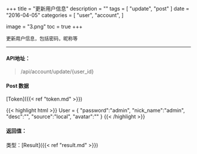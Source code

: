 +++
title = "更新用户信息"
description = ""
tags = [
    "update",
    "post"
]
date = "2016-04-05"
categories = [
    "user",
    "account",
]

image = "3.png"
toc = true
+++

<font size=2>更新用户信息，包括密码，昵称等</font>
***

#### API地址：

> /api/account/update/{user_id}


#### Post 数据

[Token]({{< ref "token.md" >}})

{{< highlight html >}}
User = {
    "password":"admin",
    "nick_name":"admin",
    "desc":"",
    "source":"local",
    "avatar":""
}
{{< /highlight >}}


#### 返回值：

类型：[Result]({{< ref "result.md" >}})


